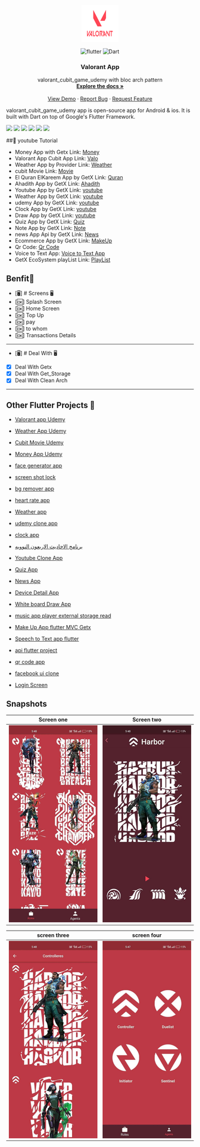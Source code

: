 
<br />
<div align="center">
  <a href="https://github.com/itsherifAhmed">
    <img src="assets/Valorant.png" alt="Logo" width="100" height="100">
  </a>

![flutter](https://img.shields.io/badge/Flutter-Framework-green?logo=flutter)
![Dart](https://img.shields.io/badge/Dart-Language-blue?logo=dart)

<h3 align="center">Valorant App</h3>

  <p align="center">
   valorant_cubit_game_udemy with bloc arch pattern 
    <br />
    <a href="https://github.com/itsherifAhmed/valorant_cubit_game_udemy"><strong>Explore the docs »</strong></a>
    <br />
    <br />
    <a href="https://github.com/itsherifAhmed/valorant_cubit_game_udemy">View Demo</a>
    ·
    <a href="https://github.com/itsherifAhmed/valorant_cubit_game_udemy">Report Bug</a>
    ·
    <a href="https://github.com/itsherifAhmed/valorant_cubit_game_udemy">Request Feature</a>
  </p>
</div>



valorant_cubit_game_udemy app is open-source  app for Android & ios. It is built with Dart on top of Google's Flutter Framework.

<img height="50" src="https://user-images.githubusercontent.com/25181517/192108895-20dc3343-43e3-4a54-a90e-13a4abbc57b9.png"> <img height="50" src="https://user-images.githubusercontent.com/25181517/117269608-b7dcfb80-ae58-11eb-8e66-6cc8753553f0.png"> <img height="50" src="https://user-images.githubusercontent.com/25181517/121406611-a8246b80-c95e-11eb-9b11-b771486377f6.png"> <img height="50" src="https://user-images.githubusercontent.com/25181517/186884150-05e9ff6d-340e-4802-9533-2c3f02363ee3.png"> <img height="50" src="https://user-images.githubusercontent.com/25181517/186884152-ae609cca-8cf1-4175-8d60-1ce1fa078ca2.png"> <img height="50" src="https://user-images.githubusercontent.com/25181517/186884153-99edc188-e4aa-4c84-91b0-e2df260ebc33.png">




##:rocket: youtube Tutorial
- Money App with Getx Link: [Money](https://www.udemy.com/course/flutter-advanced-course-architectures-in-flutter/?referralCode=21E9E4CF86DE5607FEA1)
- Valorant App Cubit App  Link: [Valo](https://www.udemy.com/course/flutter-advanced-course-architectures-in-flutter/?referralCode=21E9E4CF86DE5607FEA1)
- Weather App by Provider Link: [Weather](https://www.udemy.com/course/flutter-advanced-course-architectures-in-flutter/?referralCode=21E9E4CF86DE5607FEA1)
- cubit Movie Link: [Movie](https://www.udemy.com/course/flutter-advanced-course-architectures-in-flutter/?referralCode=21E9E4CF86DE5607FEA1)
- El Quran ElKareem App by GetX Link: [Quran](https://www.youtube.com/watch?v=Mb10ndQn3yQ&list=PLI36SLicSOmKlHGZRFBl153PHsyAhRF5M)
- Ahadith App by GetX Link: [Ahadith](https://www.youtube.com/watch?v=bHVremPtgNo&t=3668s&ab_channel=SecitDevelopers)
- Youtube App by GetX Link: [youtube](https://www.youtube.com/watch?v=WlEgZKKd_xY&list=PLI36SLicSOmLSQCD1Ccw7gazmeBlcAsAj&index=14)
- Weather App by GetX Link: [youtube](https://www.youtube.com/watch?v=Oo_Wq9YKEc0&list=PLI36SLicSOmLSQCD1Ccw7gazmeBlcAsAj&index=13&ab_channel=SecitDevelopers)
- udemy App by GetX Link: [youtube](https://www.youtube.com/watch?v=nZZ9PsL4z3Q&list=PLI36SLicSOmLSQCD1Ccw7gazmeBlcAsAj&index=12)
- Clock App by GetX Link: [youtube](https://www.youtube.com/watch?v=zfaVN0oZokk&list=PLI36SLicSOmLSQCD1Ccw7gazmeBlcAsAj&index=11)
- Draw App by GetX Link: [youtube](https://www.youtube.com/watch?v=bPLI_o86o1s&list=PLI36SLicSOmLSQCD1Ccw7gazmeBlcAsAj&index=4&ab_channel=SecitDevelopers)
- Quiz App by GetX Link: [Quiz](https://www.youtube.com/watch?v=CasRDoWlPcY&t=899s&ab_channel=SecitDevelopers)
- Note App by GetX Link: [Note](https://www.youtube.com/watch?v=ZrDK3fG4PO0&t=198s&ab_channel=SecitDevelopers)
- news App Api by GetX Link: [News](https://www.youtube.com/watch?v=MFjoIT3RJSc&list=PLI36SLicSOmKQMPwPauvWDARjzrlQyLIo&index=21&ab_channel=SecitDevelopers)
- Ecommerce App by GetX Link: [MakeUp](https://www.youtube.com/watch?v=-bwiujixOpU&list=PLI36SLicSOmKQMPwPauvWDARjzrlQyLIo&index=3&ab_channel=SecitDevelopers)
- Qr Code: [Qr Code](https://www.youtube.com/watch?v=-QCrf5EytSc&list=PLI36SLicSOmLSQCD1Ccw7gazmeBlcAsAj&ab_channel=SecitDevelopers)
- Voice to Text App: [Voice to Text App](https://www.youtube.com/watch?v=dpdnvSI0Dn8&list=PLI36SLicSOmLSQCD1Ccw7gazmeBlcAsAj&index=2&ab_channel=SecitDevelopers)
- GetX EcoSystem playList Link: [PlayList](https://www.youtube.com/watch?v=8Jy4dtQOZMQ&list=PLI36SLicSOmKQMPwPauvWDARjzrlQyLIo&index=1)




## Benfit👻
- [🖥] # Screens 🖥
- [🆗]  Splash Screen
- [🆗]  Home Screen
- [🆗] Top Up
- [🆗] pay
- [🆗] to whom
- [🆗] Transactions Details
--------------------------------
- [🖥] # Deal With 🖥
- [x] Deal With Getx
- [x] Deal With Get_Storage
- [x] Deal With Clean Arch

------------------------------


## Other Flutter Projects 🔐
- [Valorant app Udemy](https://github.com/itsherifAhmed/valorant_cubit_game_udemy)
- [Weather App Udemy](https://github.com/itsherifAhmed/weather_app_udemy)
- [Cubit Movie Udemy](https://github.com/itsherifAhmed/cubit_movie-udemy)
- [Money App Udemy](https://github.com/itsherifAhmed/money_app_udemy)



- [face generator app](https://github.com/itsherifAhmed/face-generator)
- [screen shot lock  ](https://github.com/itsherifAhmed/screen_shot)
- [bg remover app](https://github.com/itsherifAhmed/bg-remover)
- [heart rate app](https://github.com/itsherifAhmed/heart_Rate_App_Camera_And_Flash_Getx)
- [Weather app](https://github.com/itsherifAhmed/Weather_App)
- [udemy clone app](https://github.com/itsherifAhmed/udemy_free_course)
- [clock app](https://github.com/itsherifAhmed/clock-App)
- [برنامج الاحاديث الاربعون النوويه](https://github.com/itsherifAhmed/alnawawiforty)
- [Youtube Clone App](https://github.com/itsherifAhmed/youtube-clone-app-Getx-youtube-Data-api-V3)
- [Quiz App](https://github.com/itsherifAhmed/Quiz-app)
- [News App](https://github.com/itsherifAhmed/NewsApp)
- [Device Detail App](https://github.com/itsherifAhmed/device-detail-app)
- [White board Draw App](https://github.com/itsherifAhmed/draw-app)
- [music app player external storage read](https://github.com/itsherifAhmed/Music-Player-Read-external-Storage-Flutter-app)
- [Make Up App flutter MVC Getx](https://github.com/itsherifAhmed/MakeUp-App)
- [Speech to Text app flutter](https://github.com/itsherifAhmed/Speech-to-text-app)
- [api flutter project](https://github.com/itsherifAhmed/apiFlutter-Project)
- [qr code app](https://github.com/itsherifAhmed/qr-barcode)
- [facebook ui clone](https://github.com/itsherifAhmed/facebook-ui-clone)
- [Login Screen](https://github.com/itsherifAhmed/login-screen)




## Snapshots


|   Screen one |  Screen two                        |
|------|-------------------------------------------|
|<img src="assets/photo_2023-03-28_12-06-31.jpg" width="400">| <img src="assets/photo_2023-03-28_12-06-34.jpg" width="400"> |


| screen three                                      | screen four                            |
|---------------------------------------------|----------------------------------------------|
| <img src="assets/photo_2023-03-28_12-06-37.jpg" width="400"> | <img src="assets/photo_2023-03-28_12-06-39.jpg" width="400"> |


 



